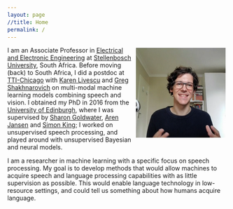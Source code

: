 ```yaml
---
layout: page
//title: Home
permalink: /
---
```


<!-- <img style="float:right;margin-top:-10px;margin-left:10px;" src="images/herman3.jpg" alt="Mugshot"> -->
<!-- <img style="float:right;margin-left:10px;height:190px;margin-top:3px;margin-right:5px" src="images/herman_scaled_rounded.jpg" alt="Mugshot"> -->
<!-- <img style="float:right;margin-left:10px;height:190px;margin-top:3px;margin-right:5px" src="images/herman3.png" alt="Mugshot"> -->
<img style="float:right;margin-left:10px;width:205px;margin-top:3px;margin-right:5px" src="images/herman3.png" alt="Mugshot">

I am an Associate Professor in [Electrical and Electronic Engineering](http://www.ee.sun.ac.za/) at [Stellenbosch University](http://www.sun.ac.za/), South Africa. Before moving (back) to South Africa, I did a postdoc at [TTI-Chicago](http://www.ttic.edu/) with [Karen Livescu](http://ttic.uchicago.edu/~klivescu/) and [Greg Shakhnarovich](http://ttic.uchicago.edu/~gregory/) on multi-modal machine learning models combining speech and vision. I obtained my PhD in 2016 from the [University of Edinburgh](http://web.inf.ed.ac.uk/ilcc), where I was supervised by [Sharon Goldwater](http://homepages.inf.ed.ac.uk/sgwater/), [Aren Jansen](https://sites.google.com/view/ajansen-pubs) and [Simon King](http://homepages.inf.ed.ac.uk/simonk/); I worked on unsupervised speech processing, and played around with unsupervised Bayesian and neural models.

I am a researcher in machine learning with a specific focus on speech processing. My goal is to develop methods that would allow machines to acquire speech and language processing capabilities with as little supervision as possible. This would enable language technology in low-resource settings, and could tell us something about how humans acquire language.

<!-- I work on methods that would allow machines to acquire speech and language processing capabilities with as little supervision as possible. This would enable language technology in low-resourced settings, and could tell us something about how humans acquire language. -->

<!-- My main research interests are in machine learning, speech and language processing, and computer vision. I am particularly interested in machine learning methods that can learn from small amounts of labelled data, and in unsupervised methods that can learn directly from raw unlabelled data. Can an algorithm find meaningful units and structures in a corpus of speech audio, with only minimal guidance? How much supervision is required to build a useful speech processing or computer vision system? These questions are central when building language, speech and vision systems in low- and zero-resource settings. -->

<div class="social">
  <div class="contact-icons">
    <a href="m&#x61;&#105;l&#x74;&#111;:{{ site.email }}" title="email"><i class="fas fa-envelope"></i></a>&ensp;
    <a href="https://github.com/{{ site.github_username }}" title="GitHub" rel="external nofollow noopener" target="_blank"><i class="fab fa-github"></i></a>&ensp;
    <a href="https://www.youtube.com/c/HermanKamperML" rel="external nofollow noopener" target="_blank"><i class="fab fa-youtube"></i></a>&ensp;
    <a href="{{ site.google_scholar }}" title="Google Scholar" rel="external nofollow noopener" target="_blank"><i class="ai ai-google-scholar"></i></a>
  </div>
</div>

<!--
  <div style="text-align:center">
  <span style="white-space: nowrap;"><a href="m&#x61;&#105;l&#x74;&#111;:{{ site.email }}"><i class="far fa-envelope" aria-hidden="true"></i> Email</a></span>&ensp;
  <span style="white-space: nowrap;"><a href="https://github.com/{{ site.github_username }}"><i class="fab fa-github" aria-hidden="true"></i> GitHub</a></span>&ensp;
  <span style="white-space: nowrap;"><a href="https://www.youtube.com/c/HermanKamperML"><i class="fab fa-youtube"></i> YouTube</a></span>&ensp;
  <span style="white-space: nowrap;"><a href="{{ site.google_scholar }}"><i class="fas fa-fw fa-graduation-cap" aria-hidden="true"></i>&nbsp;Scholar</a></span>
  </div>
-->


